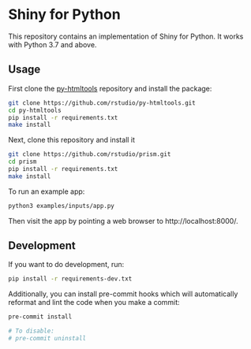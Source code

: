 Shiny for Python
================

This repository contains an implementation of Shiny for Python. It works with Python 3.7 and above.

## Usage

First clone the [py-htmltools](https://github.com/rstudio/py-htmltools) repository and install the package:

```sh
git clone https://github.com/rstudio/py-htmltools.git
cd py-htmltools
pip install -r requirements.txt
make install
```

Next, clone this repository and install it

```sh
git clone https://github.com/rstudio/prism.git
cd prism
pip install -r requirements.txt
make install
```

To run an example app:

```sh
python3 examples/inputs/app.py
```

Then visit the app by pointing a web browser to http://localhost:8000/.

## Development

If you want to do development, run:

```sh
pip install -r requirements-dev.txt
```

Additionally, you can install pre-commit hooks which will automatically reformat and lint the code when you make a commit:

```sh
pre-commit install

# To disable:
# pre-commit uninstall
```
